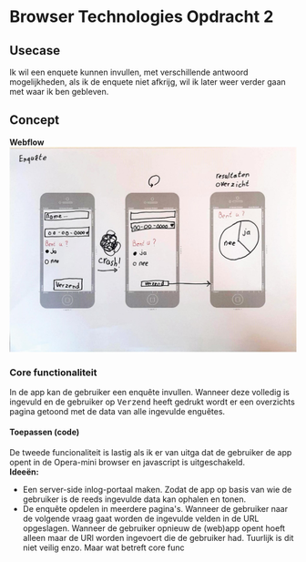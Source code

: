 # Browser Technologies Opdracht 2
## Usecase
Ik wil een enquete kunnen invullen, met verschillende antwoord mogelijkheden, als ik de enquete niet afkrijg, wil ik later weer verder gaan met waar ik ben gebleven.

## Concept
__Webflow__
![Webflow](public/img/webFlow.jpg)

### Core functionaliteit
In de app kan de gebruiker een enquête invullen. Wanneer deze volledig is ingevuld en de gebruiker op <kbd>Verzend</kbd> heeft gedrukt wordt er een overzichts pagina getoond met de data van alle ingevulde enguêtes.
 

#### Toepassen (code)
De tweede funcionaliteit is lastig als ik er van uitga dat de gebruiker de app opent in de Opera-mini browser en javascript is uitgeschakeld. <br/>
__Ideeën:__<br/>
* Een server-side inlog-portaal maken. Zodat de app op basis van wie de gebruiker is de reeds ingevulde data kan ophalen en tonen.
* De enquête opdelen in meerdere pagina's. Wanneer de gebruiker naar de volgende vraag gaat worden de ingevulde velden in de URL opgeslagen. Wanneer de gebruiker opnieuw de (web)app opent hoeft alleen maar de URl worden ingevoert die de gebruiker had. 
Tuurlijk is dit niet veilig enzo. Maar wat betreft core func 


